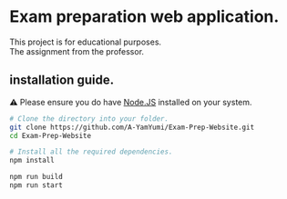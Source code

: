 # Exam preparation web application.
This project is for educational purposes. <br/>
The assignment from the professor.

## installation guide.
⚠️ Please ensure you do have [Node.JS](https://nodejs.org/en/download "Node.JS") installed on your system.

```bash
# Clone the directory into your folder.
git clone https://github.com/A-YamYumi/Exam-Prep-Website.git
cd Exam-Prep-Website

# Install all the required dependencies.
npm install

npm run build
npm run start
```
